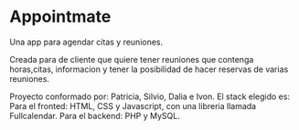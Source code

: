 # Appointmate 
Una app para agendar citas y reuniones.

Creada para de cliente que quiere tener reuniones que contenga horas,citas, informacion y tener la posibilidad de hacer reservas de varias reuniones.

Proyecto conformado por: Patricia, Silvio, Dalia e Ivon.
El stack elegido es: 
Para el fronted: HTML, CSS y Javascript, con una libreria llamada Fullcalendar.
Para el backend: PHP y MySQL.
